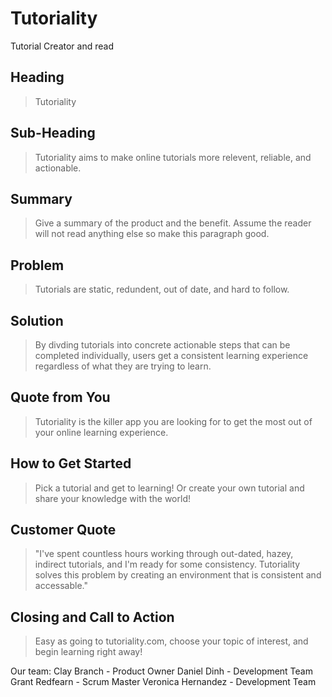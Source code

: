 # Tutoriality
Tutorial Creator and read


## Heading ##
  > Tutoriality

## Sub-Heading ##
  > Tutoriality aims to make online tutorials more relevent, reliable,  and actionable.

## Summary ##
  > Give a summary of the product and the benefit. Assume the reader will not read anything else so make this paragraph good.


## Problem ##
  > Tutorials are static, redundent, out of date, and hard to follow.

## Solution ##
  > By divding tutorials into concrete actionable steps that can be completed individually, users get a consistent learning experience regardless of what they are trying to learn.

## Quote from You ##
  > Tutoriality is the killer app you are looking for to get the most out of your online learning experience.

## How to Get Started ##
  > Pick a tutorial and get to learning! Or create your own tutorial and share your knowledge with the world!

## Customer Quote ##
  > "I've spent countless hours working through out-dated, hazey, indirect tutorials, and I'm ready for some consistency. Tutoriality solves this problem by creating an environment that is consistent and accessable."

## Closing and Call to Action ##
  > Easy as going to tutoriality.com, choose your topic of interest, and begin learning right away!

  Our team:
Clay Branch - Product Owner
Daniel Dinh - Development Team
Grant Redfearn - Scrum Master
Veronica Hernandez - Development Team
